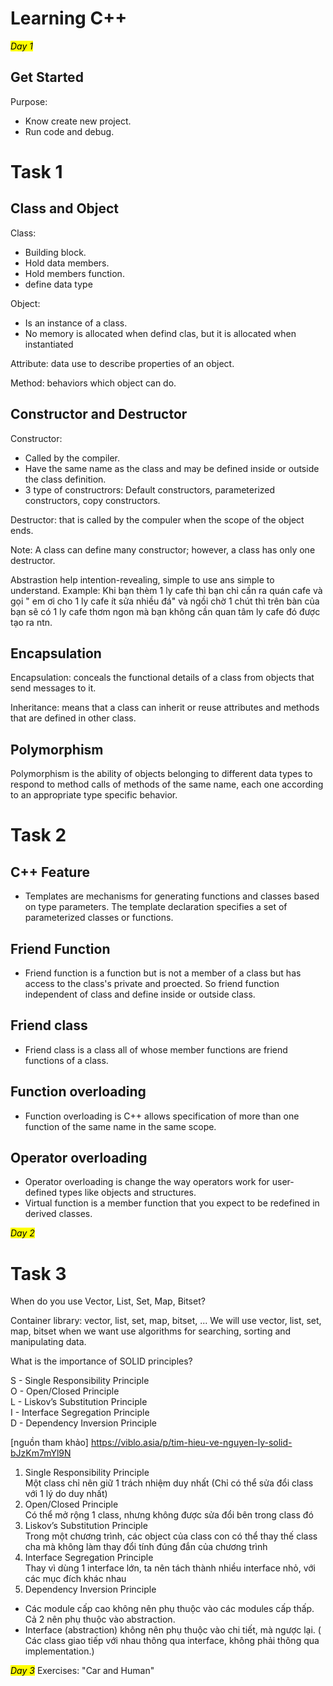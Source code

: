 # Learning C++

<mark>*Day 1*</mark>

## Get Started

Purpose:
   * Know create new project.
   * Run code and debug.

# Task 1

## Class and Object

Class: 
* Building block.
* Hold data members.
* Hold members function.
* define data type

Object:
* Is an instance of a class.
* No memory is allocated when defind clas, but it is allocated when instantiated

Attribute: data use to describe properties of an object.

Method: behaviors which object can do.

## Constructor and Destructor

Constructor: 
* Called by the compiler.
* Have the same name as the class and may be defined inside or outside the class definition.
* 3 type of constructrors: Default constructors, parameterized constructors, copy constructors.

Destructor: that is called by the compuler when the scope of the object ends.

Note: A class can define many constructor; however, a class has only one
destructor.

Abstrastion help intention-revealing, simple to use ans simple to understand.
Example: Khi bạn thèm 1 ly cafe thì bạn chỉ cần ra quán cafe và gọi " em ơi cho 1 ly cafe ít sửa nhiều đá" và ngồi chờ 1 chút thì trên bàn của bạn sẽ có 1 ly cafe thơm ngon mà bạn không cần quan tâm ly cafe đó được tạo ra ntn.

## Encapsulation

Encapsulation: conceals the functional details of a class from objects that send messages to it.

Inheritance: means that a class can inherit or re­use attributes and methods that are defined in other class.

## Polymorphism

Polymorphism is the ability of objects belonging to different data types to respond to method calls of methods of the same name, each one according to an appropriate type specific behavior.

# Task 2

## C++ Feature

* Templates are mechanisms for generating functions and classes based
on type parameters. The template declaration specifies a set of parameterized classes or functions.

## Friend Function

* Friend function is a function but is not a member of a class but has access to the class's private and proected. So friend function independent of class and define inside or outside class.

## Friend class

* Friend class is a class all of whose member functions are friend
functions of a class.

## Function overloading

* Function overloading is C++ allows specification of more than one function of the same name in the same scope.

## Operator overloading

* Operator overloading is  change the way operators work for user-defined types like objects and structures.
* Virtual function is a member function that you expect to be redefined 
in derived classes.

<mark>*Day 2*</mark>

# Task 3

When do you use Vector, List, Set, Map, Bitset?

Container library: vector, list, set, map, bitset, ...
We will use vector, list, set, map, bitset when we want use algorithms for searching, sorting and manipulating data.

What is the importance of SOLID principles?

S - Single Responsibility Principle  
O - Open/Closed Principle  
L - Liskov’s Substitution Principle  
I - Interface Segregation Principle  
D - Dependency Inversion Principle  

[nguồn tham khảo] https://viblo.asia/p/tim-hieu-ve-nguyen-ly-solid-bJzKm7mYl9N

1. Single Responsibility Principle  
Một class chỉ nên giữ 1 trách nhiệm duy nhất (Chỉ có thể sửa đổi class với 1 lý do duy nhất)
2. Open/Closed Principle  
Có thể  mở rộng 1 class, nhưng không được sửa đổi bên trong class đó
3. Liskov’s Substitution Principle  
Trong một chương trình, các object của class con có thể thay thế class cha mà không làm thay đổi tính đúng đắn của chương trình
4. Interface Segregation Principle  
Thay vì dùng 1 interface lớn, ta nên tách thành nhiều interface nhỏ, với các mục đích khác nhau
5. Dependency Inversion Principle  
* Các module cấp cao không nên phụ thuộc vào các modules cấp thấp. 
   Cả 2 nên phụ thuộc vào abstraction.  
* Interface (abstraction) không nên phụ thuộc vào chi tiết, mà ngược lại.
( Các class giao tiếp với nhau thông qua interface, 
không phải thông qua implementation.)

<mark>*Day 3*</mark>
Exercises: "Car and Human"